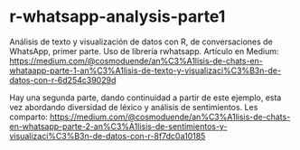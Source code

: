 # r-whatsapp-analysis-parte1
Análisis de texto y visualización de datos con R, de conversaciones de WhatsApp, primer parte. Uso de librería rwhatsapp. Artículo en Medium: https://medium.com/@cosmoduende/an%C3%A1lisis-de-chats-en-whataapp-parte-1-an%C3%A1lisis-de-texto-y-visualizaci%C3%B3n-de-datos-con-r-6d254c39029d


Hay una segunda parte, dando continuidad a partir de este ejemplo, esta vez abordando diversidad de léxico y análisis de sentimientos. Les comparto: https://medium.com/@cosmoduende/an%C3%A1lisis-de-chats-en-whatsapp-parte-2-an%C3%A1lisis-de-sentimientos-y-visualizaci%C3%B3n-de-datos-con-r-8f7dc0a10185
